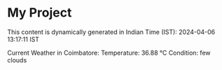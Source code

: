 # My Project

This content is dynamically generated in Indian Time (IST): 2024-04-06 13:17:11 IST


Current Weather in Coimbatore:
Temperature: 36.88 °C
Condition: few clouds
